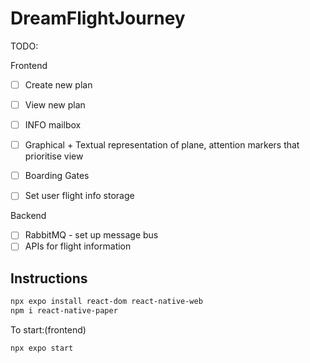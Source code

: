 # DreamFlightJourney

TODO:

Frontend
- [ ] Create new plan
- [ ] View new plan
- [ ] INFO mailbox
- [ ] Graphical + Textual representation of plane, attention markers that prioritise view
- [ ] Boarding Gates
- [ ] Set user flight info storage


Backend
- [ ] RabbitMQ - set up message bus
- [ ] APIs for flight information

## Instructions
```bash
npx expo install react-dom react-native-web
npm i react-native-paper
```

To start:(frontend)
```bash
npx expo start 
```


